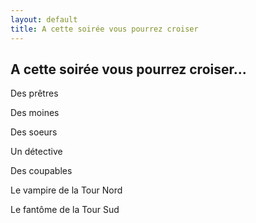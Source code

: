 ```yaml
---
layout: default
title: A cette soirée vous pourrez croiser
---
```


## A cette soirée vous pourrez croiser...

Des prêtres

Des moines

Des soeurs

Un détective

Des coupables

Le vampire de la Tour Nord

Le fantôme de la Tour Sud
